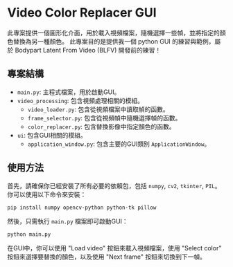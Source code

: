 # Video Color Replacer GUI

此專案提供一個圖形化介面，用於載入視頻檔案，隨機選擇一些幀，並將指定的顏色替換為另一種顏色。
此專案目的是提供我一個 python GUI 的練習與範例，屬於 Bodypart Latent From Video (BLFV) 開發前的練習！

## 專案結構

- `main.py`: 主程式檔案，用於啟動GUI。
- `video_processing`: 包含視頻處理相關的模組。
  - `video_loader.py`: 包含從視頻檔案中讀取幀的函數。
  - `frame_selector.py`: 包含從視頻幀中隨機選擇幀的函數。
  - `color_replacer.py`: 包含替換影像中指定顏色的函數。
- `ui`: 包含GUI相關的模組。
  - `application_window.py`: 包含主要的GUI類別 `ApplicationWindow`。

## 使用方法

首先，請確保你已經安裝了所有必要的依賴包，包括 `numpy`, `cv2`, `tkinter`, `PIL`。你可以使用以下命令來安裝：

```
pip install numpy opencv-python python-tk pillow
```

然後，只需執行 `main.py` 檔案即可啟動GUI：

```
python main.py
```

在GUI中，你可以使用 "Load video" 按鈕來載入視頻檔案，使用 "Select color" 按鈕來選擇要替換的顏色，以及使用 "Next frame" 按鈕來切換到下一幀。

